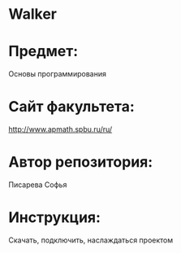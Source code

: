 # Walker
# Предмет:
Основы программирования
# Сайт факультета: 
http://www.apmath.spbu.ru/ru/
# Автор репозитория:
Писарева Софья
# Инструкция:
Cкачать, подключить, наслаждаться проектом
